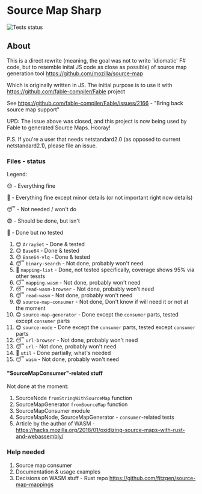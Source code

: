 # Source Map Sharp

![Tests status](https://github.com/delneg/source-map-sharp/workflows/source-map-sharp-action/badge.svg?branch=master)
## About

This is a direct rewrite (meaning, the goal was not to write 'idiomatic' F# code, but to resemble inital JS code as close as possible) of source map generation tool https://github.com/mozilla/source-map

Which is originally written in JS. The initial purpose is to use it with https://github.com/fable-compiler/Fable project

See https://github.com/fable-compiler/Fable/issues/2166 - "Bring back source map support"

UPD: The issue above was closed, and this project is now being used by Fable to generated Source Maps. Hooray!


P.S. If you're a user that needs netstandard2.0 (as opposed to current netstandard2.1), please file an issue.

### Files - status

Legend:

😊 - Everything fine

🤨 - Everything fine except minor details (or not important right now details)

😴 - Not needed / won't do

😨 - Should be done, but isn't

🤯 - Done but no tested

1. 😊 `ArraySet` - Done & tested
2. 😊 `Base64` - Done & tested
3. 😊 `Base64-vlq` - Done & tested
4. 😴 `binary-search` - Not done, probably won't need
5. 🤨 `mapping-list` - Done, not tested specifically, coverage shows 95% via other tessts
6. 😴 `mapping.wasm` - Not done, probably won't need
7. 😴 `read-wasm-browser` - Not done, probably won't need
8. 😴 `read-wasm` - Not done, probably won't need
9. 😨 `source-map-consumer` - Not done, Don't know if will need it or not at the moment
10. 😊 `source-map-generator` - Done except the `consumer` parts, tested except `consumer` parts
11. 😊 `source-node` - Done except the `consumer` parts, tested except `consumer` parts
12. 😴 `url-browser` - Not done, probably won't need
13. 😴 `url` - Not done, probably won't need
14. 🤨 `util` - Done partially, what's needed
15. 😴 `wasm` - Not done, probably won't need

#### "SourceMapConsumer"-related stuff

Not done at the moment: 

1. SourceNode `fromStringWithSourceMap` function
2. SourceMapGenerator `fromSourceMap` function
3. SourceMapConsumer module
4. SourceMapNode, SourceMapGenerator - `consumer`-related tests
5. Article by the author of WASM - https://hacks.mozilla.org/2018/01/oxidizing-source-maps-with-rust-and-webassembly/

### Help needed

1. Source map consumer
2. Documentation & usage examples
3. Decisions on WASM stuff - Rust repo https://github.com/fitzgen/source-map-mappings
